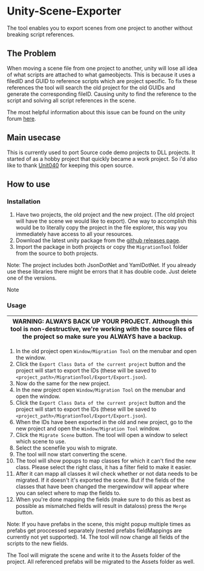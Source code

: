 # Unity-Scene-Exporter

The tool enables you to export scenes from one project to another without breaking script references.

## The Problem

When moving a scene file from one project to another, unity will lose all idea of what scripts are attached to what gameobjects. This is because it uses a filedID and GUID to reference scripts which are project specific. To fix these references the tool will search the old project for the old GUIDs and generate the corresponding fileID. Causing unity to find the reference to the script and solving all script references in the scene.

The most helpful information about this issue can be found on the unity forum [here](https://forum.unity.com/threads/yaml-fileid-hash-function-for-dll-scripts.252075/).

## Main usecase

This is currently used to port Source code demo projects to DLL projects. It started of as a hobby project that quickly became a work project. So i'd also like to thank [Unit040](https://www.unit040.com) for keeping this open source.

## How to use

### Installation

1. Have two projects, the old project and the new project. (The old project will have the scene we would like to export). One way to accomplish this would be to literally copy the project in the file explorer, this way you immediately have access to all your resources. 
2. Download the latest unity package from the [github releases page](https://github.com/WouterVanmulken/Unity-Scene-Exporter/releases/).
3. Import the package in both projects or copy the `MigrationTool` folder from the source to both projects.

Note: The project includes both JsonDotNet and YamlDotNet. If you already use these libraries there might be errors that it has double code. Just delete one of the versions.

Note

### Usage

| WARNING: ALWAYS BACK UP YOUR PROJECT. Although this tool is non-destructive, we're working with the source files of the project so make sure you ALWAYS have a backup. |
| --- |

1. In the old project open `Window/Migration Tool` on the menubar and open the window.
2. Click the `Export Class Data of the current project` button and the project will start to export the IDs (these will be saved to `<project_path>/MigrationTool/Export/Export.json`).
3. Now do the same for the new project.
4. In the new project open `Window/Migration Tool` on the menubar and open the window.
5. Click the `Export Class Data of the current project` button and the project will start to export the IDs (these will be saved to `<project_path>/MigrationTool/Export/Export.json`).
6. When the IDs have been exported in the old and new project, go to the new project and open the `Window/Migration Tool` window.
7. Click the `Migrate Scene` button. The tool will open a window to select which scene to use.
8. Select the scenefile you wish to migrate.
9. The tool will now start converting the scene.
10. The tool will show popups to map classes for which it can't find the new class. Please select the right class, it has a filter field to make it easier.
11. After it can mapp all classes it wil check whether or not data needs to be migrated. If it doesn't it's exported the scene. But if the fields of the classes that have been changed the mergewindow will appear where you can select where to map the fields to.
12. When you're done mapping the fields (make sure to do this as best as possible as mismatched fields will result in dataloss) press the `Merge` button.

Note: If you have prefabs in the scene, this might popup multiple times as prefabs get proccessed separately (nested prefabs fieldMappings are currently not yet supported).
14. The tool will now  change all fields of the scripts to the new fields.

The Tool will migrate the scene and write it to the Assets folder of the project. All referenced prefabs will be migrated to the Assets folder as well.
